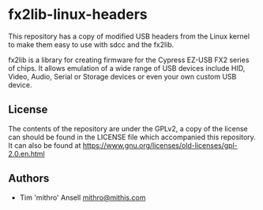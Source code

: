 # fx2lib-linux-headers

This repository has a copy of modified USB headers from the Linux kernel to
make them easy to use with sdcc and the fx2lib.

fx2lib is a library for creating firmware for the Cypress EZ-USB FX2 series of
chips. It allows emulation of a wide range of USB devices include HID, Video,
Audio, Serial or Storage devices or even your own custom USB device.

## License

The contents of the repository are under the GPLv2, a copy of the license can
should be found in the LICENSE file which accompanied this repository. It can
also be found at https://www.gnu.org/licenses/old-licenses/gpl-2.0.en.html

## Authors

 * Tim 'mithro' Ansell <mithro@mithis.com>

